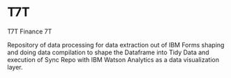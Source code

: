 # T7T
T7T Finance 7T

Repository of data processing for data extraction out of IBM Forms shaping and doing data compilation to shape the Dataframe into Tidy Data and execution of Sync Repo with IBM Watson Analytics as a data visualization layer. 

